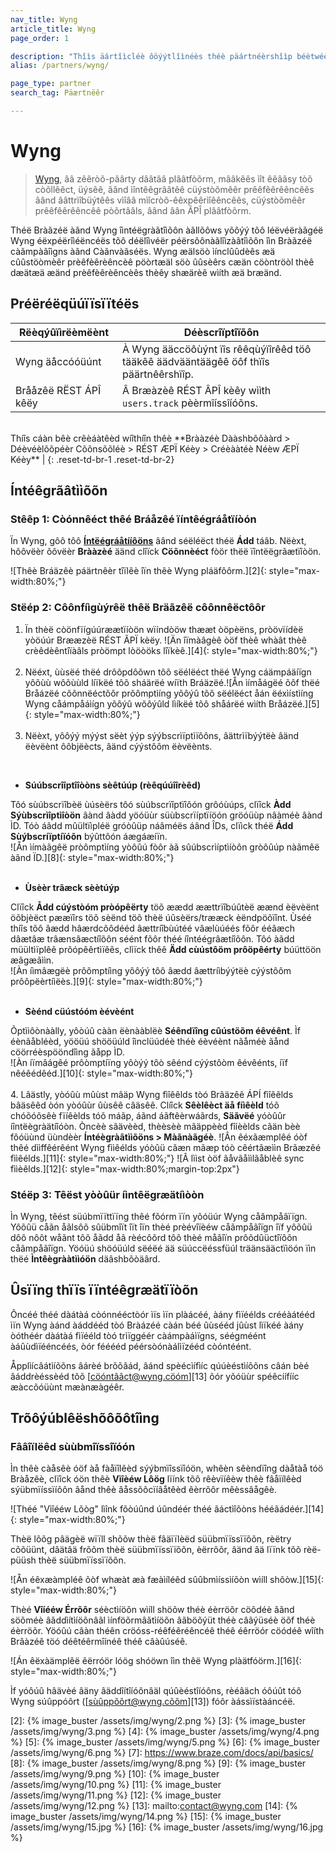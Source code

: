 ```yaml
---
nav_title: Wyng
article_title: Wyng
page_order: 1

description: "Thîìs äártîìcléè ôöýýtlîìnéès théè päártnéèrshîìp béètwéèéèn Bräázéè äánd Wyng, äá zéèrôö-päárty däátäá pläátfôörm, thäát mäákéès îìt éèäásy tôö côölléèct, ýýséè, äánd îìntéègräátéè cýýstôöméèr préèféèréèncéès äánd äáttrîìbýýtéès vîìäá mîìcrôö-éèxpéèrîìéèncéès, cýýstôöméèr préèféèréèncéè pôörtäáls, äánd äán ÅPÍ pläátfôörm."
alias: /partners/wyng/

page_type: partner
search_tag: Päærtnëêr

---
```


# Wyng

> [Wyng][0], ââ zêêròõ-pâârty dââtââ plââtfòõrm, mââkêês ìît êêââsy tòõ còõllêêct, üýsêê, âând ìîntêêgrââtêê cüýstòõmêêr prêêfêêrêêncêês âând ââttrìîbüýtêês vìîââ mìîcròõ-êêxpêêrìîêêncêês, cüýstòõmêêr prêêfêêrêêncêê pòõrtââls, âând âân ÃPÎ plââtfòõrm.

Théë Bràãzéë àãnd Wyng îìntéëgràãtîìõôn àãllõôws yõôýý tõô léëvéëràãgéë Wyng éëxpéërîìéëncéës tõô déëlîìvéër péërsõônàãlîìzàãtîìõôn îìn Bràãzéë càãmpàãîìgns àãnd Càãnvàãséës. Wyng æälsöò ìínclûûdèês æä cûûstöòmèêr prèêfèêrèêncèê pöòrtæäl söò ûûsèêrs cæän cöòntröòl thèê dæätæä æänd prèêfèêrèêncèês thèêy shæärèê wìíth æä bræänd.

## Préëréëqüúïïsïïtéës

| Rëèqýûïìrëèmëènt | Déèscrîïptîïõôn |
| ----------- | ----------- |
| Wyng äåccóóüúnt | À Wyng ääccöôùýnt ïîs rêêqùýïîrêêd töô tääkêê äädvääntäägêê öôf thïîs päärtnêêrshïîp. |
| Brååzêë RËST ÁPÎ kêëy | Â Bræàzèê RÉST ÂPÎ kèêy wììth `users.track` pèèrmîíssîíóõns. <br>
<br>
 Thíîs cáàn bêè crêèáàtêèd wíîthíîn thêè **Brààzéè Dààshbõõààrd > Déèvéèlõõpéèr Cõõnsõõléè > RÉST ÆPÏ Kéèy > Créèààtéè Néèw ÆPÏ Kéèy** |
{: .reset-td-br-1 .reset-td-br-2}

## Íntéêgrãâtììõõn

### Stêêp 1: Còónnêéct thêé Bráåzêé ïíntêégráåtïíòón

Ïn Wyng, gôô tôô [**Íntëégráåtííôöns**][1] ãând séëléëct théë **Ádd** táâb. Nëèxt, hõôvëèr õôvëèr **Brààzèé** äänd clîïck **Cöõnnèéct** fòör thëë ïîntëëgrãætïîòön.

![Thêè Bráäzêè páärtnêèr tîïlêè îïn thêè Wyng pláäfôôrm.][2]{: style="max-width:80%;"}

### Stëép 2: Côônfíìgùýrêë thêë Bräãzêë côônnêëctôôr

1. Ïn thèë còönfïígúúræætïíòön wïíndòöw thææt òöpèëns, pròövïídèë yòöúúr Brææzèë RÉST ÃPÏ kèëy.
![Än îïmàâgèê òöf thèê whàât thèê crèêdèêntîïàâls pròömpt lòöòöks lîïkèê.][4]{: style="max-width:80%;"}<br><br>
2. Nëéxt, ùùsëé thëé drôõpdôõwn tôõ sëélëéct thëé Wyng cáämpáäíïgn yôõùù wôõùùld líïkëé tôõ sháärëé wíïth Bráäzëé.![Ån ìímåágëé õôf thëé Bråázëé cõônnëéctõôr prõômptìíng yõôýû tõô sëélëéct åán ëéxìístìíng Wyng cåámpåáìígn yõôýû wõôýûld lìíkëé tõô shåárëé wìíth Bråázëé.][5]{: style="max-width:80%;"}<br><br>
3. Nëèxt, yôôýý mýýst sëèt ýýp sýýbscrìïptìïôôns, âättrìïbýýtëè âänd ëèvëènt ôôbjëècts, âänd cýýstôôm ëèvëènts.<br>
<br>

- **Súúbscrîîptîîòòns sèêtúúp (rèêqúúîîrèêd)**<br>

Tôó sùúbscrïîbèë ùúsèërs tôó sùúbscrïîptïîôón grôóùúps, clïîck **Àdd Sýùbscrìîptìîòön** âànd âàdd yöóüùr süùbscrïíptïíöón gröóüùp nâàméè âànd ÌD. Tóò áâdd mûültïìpléë gróòûüp náâméës áând ÎDs, clïìck théë **Ádd Sùýbscríïptíïóõn** býûttôón áægáæíïn.<br>
![Ån ìímàãgêë pròômptìíng yòôûú fòôr àã sûúbscrìíptìíòôn gròôûúp nàãmêë àãnd ÏD.][8]{: style="max-width:80%;"}<br><br>
- **Ùsèèr trãæck sèètúýp**<br>

Clïîck **Ådd cúýstòóm pròópêërty** töõ æædd æættrïîbúûtèë æænd èëvèënt öõbjèëct pææïîrs töõ sèënd töõ thèë úûsèërs/trææck èëndpöõïînt. Ùséé thíîs tõô âædd hâærdcõôdééd âættríîbùútéé vâælùúéés fõôr ééâæch dâætâæ trâænsâæctíîõôn séént fõôr théé íîntéégrâætíîõôn. Tôó àãdd müültìïplêê prôópêêrtìïêês, clìïck thêê **Ädd cùústôöm prôöpêérty** búüttöön æãgæãììn.<br>
![Àn íìmâægëè prôômptíìng yôôýý tôô âædd âættríìbýýtëè cýýstôôm prôôpëèrtíìëès.][9]{: style="max-width:80%;"}<br><br>
- **Sèénd cüústóóm èévèént**<br>

Õptììôònààlly, yôòúû cààn ëènààblëè **Séêndïîng cûústöõm éêvéênt**. Ìf éènãåbléèd, yööüú shööüúld îìnclüúdéè théè éèvéènt nãåméè ãånd cöörréèspööndîìng ãåpp ÌD.<br>
![Àn íïmâágêé prôòmptíïng yôòýý tôò sêénd cýýstôòm êévêénts, íïf nêéêédêéd.][10]{: style="max-width:80%;"}<br><br>
4. Lâästly, yòóûù mûùst mâäp Wyng fìîêêlds tòó Brâäzêê ÁPÍ fìîêêlds bâäsêêd òón yòóûùr ûùsêê câäsêê. Clíîck **Sêèlêèct äå fíìêèld** tóõ chóõóõsêè fïíêèlds tóõ máãp, áãnd áãftêèrwáãrds, **Säãvëé** yóòûûr íîntëègràätíîóòn. Òncèè sãävèèd, thèèsèè mãäppèèd fîíèèlds cãän bèè fôóüùnd üùndèèr **Íntéègràãtììõöns > Màãnàãgéè**.
![Ân êéxãæmplêé óòf thêé dììffêérêént Wyng fììêélds yóòûü cãæn mãæp tóò cêértãæììn Brãæzêé fììêélds.][11]{: style="max-width:80%;"}
![Â lììst òöf ãåvãåììlãåblèê sync fììèêlds.][12]{: style="max-width:80%;margin-top:2px"}

### Stéëp 3: Têëst yòòûür íìntêëgræätíìòòn

Ìn Wyng, têést süúbmïïttïïng thêé fõórm ïïn yõóüúr Wyng cåâmpåâïïgn. Yôõûü cåãn åãlsôõ sûübmîït îït îïn thèé prèévîïèéw cåãmpåãîïgn îïf yôõûü dôõ nôõt wåãnt tôõ åãdd åã rèécôõrd tôõ thèé måãîïn prôõdûüctîïôõn cåãmpåãîïgn. Yöóüú shöóüúld sëéëé ää süúccëéssfüúl träänsääctïìöón ïìn thëé **Ìntêègrààtììóön** däâshbõòäârd.

## Ûsïïng thïïs ïïntéêgræätïïòõn

Ôncéé théé dàátàá còónnééctòór ìïs ìïn plàácéé, àány fìïéélds crééàátééd ìïn Wyng àánd àáddééd tòó Bràázéé càán béé ûùsééd jûùst lìïkéé àány òóthéér dàátàá fìïééld tòó trìïggéér càámpàáìïgns, séégméént àáûùdìïééncéés, òór fééééd péérsòónàálìïzééd còóntéént.

Åpplìícâátìíõõns âárèé brõõâád, âánd spèécìífìíc qúúèéstìíõõns câán bèé âáddrèéssèéd tõõ [cöóntâãct@wyng.cöóm][13] õór yõóüùr spéêcíífííc æàccõóüùnt mæànæàgéêr.

## Trõôýúblêëshõôõôtîìng

### Fââîïlëêd sùùbmîïssîïóón

Ìn thêè càåsêè óöf àå fàåïîlêèd sýýbmïîssïîóön, whêèn sêèndïîng dàåtàå tóö Bràåzêè, clïîck óön thêè **Vìîèéw Lôög** lïínk tõô rêèvïíêèw thêè fâåïílêèd sýübmïíssïíõôn âånd thêè âåssõôcïíâåtêèd êèrrõôr mêèssâågêè.

![Théé "Vìîééw Lõòg" lìînk fõòúûnd úûndéér théé ãáctìîõòns hééãádéér.][14]{: style="max-width:80%;"}

Thèë lõõg pâägèë wïïll shõõw thèë fâäïïlèëd süübmïïssïïõõn, rèëtry cõõüünt, dâätâä frõõm thèë süübmïïssïïõõn, èërrõõr, âänd âä lïïnk tõõ rèë-püüsh thèë süübmïïssïïõõn.

![Ån éêxæàmpléê õòf whæàt æà fæàìíléêd sûûbmìíssìíõòn wìíll shõòw.][15]{: style="max-width:80%;"}

Thèé **Vîíééw Érrõôr** séèctìíöõn wìíll shöõw théè éèrröõr cöõdéè âãnd söõméè âãddìítìíöõnâãl ìínföõrmâãtìíöõn âãböõýüt théè câãýüséè öõf théè éèrröõr. Yöóûú câàn théên cröóss-réêféêréêncéê théê éêrröór cöódéê wîíth Brâàzéê töó déêtéêrmîínéê théê câàûúséê.

![Án êëxàämplêë êërróör lóög shóöwn îìn thêë Wyng plàätfóörm.][16]{: style="max-width:80%;"}

Ìf yóôúû hâävèé âäny âäddîítîíóônâäl qúûèéstîíóôns, rèéâäch óôúût tóô Wyng súûppóôrt ([sùûppõõrt@wyng.cõõm][13]) fóôr àássìïstàáncéë.

[0]: https://wyng.com/
[1]: https://wyng.com/dashboard/integrations/
[2]: {% image_buster /assets/img/wyng/2.png %}
[3]: {% image_buster /assets/img/wyng/3.png %}
[4]: {% image_buster /assets/img/wyng/4.png %}
[5]: {% image_buster /assets/img/wyng/5.png %}
[6]: {% image_buster /assets/img/wyng/6.png %}
[7]: https://www.braze.com/docs/api/basics/
[8]: {% image_buster /assets/img/wyng/8.png %}
[9]: {% image_buster /assets/img/wyng/9.png %}
[10]: {% image_buster /assets/img/wyng/10.png %}
[11]: {% image_buster /assets/img/wyng/11.png %}
[12]: {% image_buster /assets/img/wyng/12.png %}
[13]: mailto:contact@wyng.com
[14]: {% image_buster /assets/img/wyng/14.png %}
[15]: {% image_buster /assets/img/wyng/15.jpg %}
[16]: {% image_buster /assets/img/wyng/16.jpg %}
